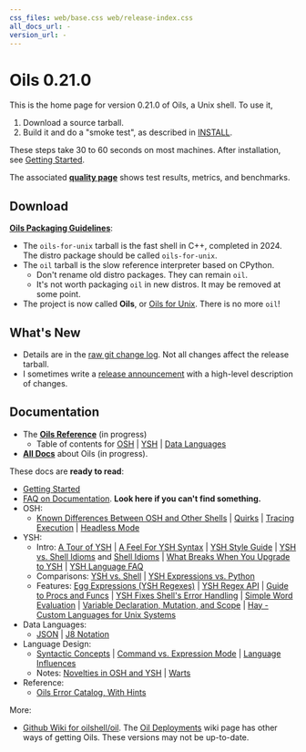 ```yaml
---
css_files: web/base.css web/release-index.css
all_docs_url: -
version_url: -
---
```


Oils 0.21.0
===========

<!-- NOTE: This file is published to /release/$VERSION/index.html -->

<span class="date">
<!-- REPLACE_WITH_DATE -->
</span>

This is the home page for version 0.21.0 of Oils, a Unix shell.  To use it,

1. Download a source tarball.
2. Build it and do a "smoke test", as described in [INSTALL][].

These steps take 30 to 60 seconds on most machines.  After installation, see
[Getting Started](doc/getting-started.html).

The associated **[quality page](quality.html)** shows test results, metrics,
and benchmarks.

[INSTALL]: doc/INSTALL.html

## Download

<!-- REPLACE_WITH_DOWNLOAD_LINKS -->

**[Oils Packaging Guidelines]($wiki)**:

- The `oils-for-unix` tarball is the fast shell in C++, completed in
  2024.  The distro package should be called `oils-for-unix`.
- The `oil` tarball is the slow reference interpreter based on CPython.
  - Don't rename old distro packages.  They can remain `oil`.
  - It's not worth packaging `oil` in new distros.  It may be removed at some
    point.
- The project is now called **Oils**, or [Oils for
  Unix](https://www.oilshell.org/blog/2023/03/rename.html).  There is no more
  `oil`!

## What's New

- Details are in the [raw git change log](changelog.html).  Not all changes
  affect the release tarball.
- I sometimes write a [release announcement](announcement.html) with a
  high-level description of changes.

## Documentation

- The [**Oils Reference**](doc/ref/index.html) (in progress)
  - Table of contents for [OSH](doc/ref/toc-osh.html) | [YSH](doc/ref/toc-ysh.html)
    | [Data Languages](doc/ref/toc-data.html)
- [**All Docs**](doc/) about Oils (in progress).

These docs are **ready to read**:

- [Getting Started](doc/getting-started.html)
- [FAQ on Documentation](doc/faq-doc.html).  **Look here if you can't find
  something.**
- OSH:
  - [Known Differences Between OSH and Other Shells](doc/known-differences.html)
  | [Quirks](doc/quirks.html)
  | [Tracing Execution](doc/xtrace.html)
  | [Headless Mode](doc/headless.html)
- YSH:
  - Intro: [A Tour of YSH](doc/ysh-tour.html)
  | [A Feel For YSH Syntax](doc/syntax-feelings.html) 
  | [YSH Style Guide](doc/style-guide.html) 
  | [YSH vs. Shell Idioms](doc/idioms.html) and [Shell Idioms](doc/shell-idioms.html)
  | [What Breaks When You Upgrade to YSH](doc/upgrade-breakage.html)
  | [YSH Language FAQ](doc/ysh-faq.html)
  - Comparisons: [YSH vs. Shell](doc/ysh-vs-shell.html) | [YSH Expressions vs.
    Python](doc/ysh-vs-python.html)
  - Features: [Egg Expressions (YSH Regexes)](doc/eggex.html)
  | [YSH Regex API](doc/ysh-regex-api.html)
  | [Guide to Procs and Funcs](doc/proc-func.html)
  | [YSH Fixes Shell's Error Handling](doc/error-handling.html)
  | [Simple Word Evaluation](doc/simple-word-eval.html)
  | [Variable Declaration, Mutation, and Scope](doc/variables.html)
  | [Hay - Custom Languages for Unix Systems](doc/hay.html)
- Data Languages:
  - [JSON](doc/json.html) | [J8 Notation](doc/j8-notation.html)
- Language Design:
  - [Syntactic Concepts](doc/syntactic-concepts.html) 
  | [Command vs. Expression Mode](doc/command-vs-expression-mode.html)
  | [Language Influences](doc/language-influences.html)
  - Notes: [Novelties in OSH and YSH](doc/novelties.html) | [Warts](doc/warts.html)
- Reference:
  - [Oils Error Catalog, With Hints](doc/error-catalog.html)

More:

- [Github Wiki for oilshell/oil](https://github.com/oilshell/oil/wiki).  The
  [Oil Deployments](https://github.com/oilshell/oil/wiki/Oil-Deployments) wiki
  page has other ways of getting Oils.  These versions may not be up-to-date.

